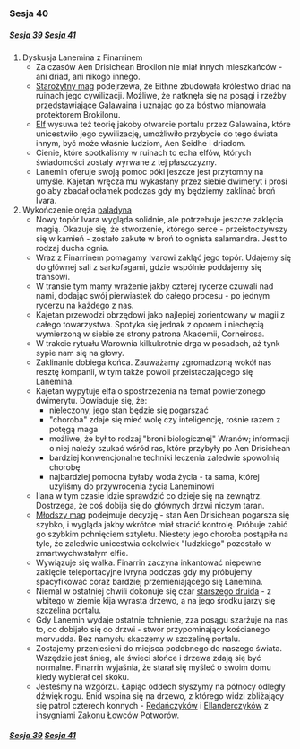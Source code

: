 ### Sesja 40
##### [Sesja 39](#sesja-039) [Sesja 41](#sesja-041)
1. Dyskusja Lanemina z Finarrinem
    - Za czasów Aen Drisichean Brokilon nie miał innych mieszkańców - ani driad, ani nikogo innego.
    - [Starożytny mag](Lanemin) podejrzewa, że Eithne zbudowała królestwo driad na ruinach jego cywilizacji. Możliwe, że natknęła się na posągi i rzeźby przedstawiające Galawaina i uznając go za bóstwo mianowała protektorem Brokilonu.
    - [Elf](Lanemin) wysuwa też teorię jakoby otwarcie portalu przez Galawaina, które unicestwiło jego cywilizację, umożliwiło przybycie do tego świata innym, być może właśnie ludziom, Aen Seidhe i driadom.
    - Cienie, które spotkaliśmy w ruinach to echa elfów, których świadomości zostały wyrwane z tej płaszczyzny.
    - Lanemin oferuje swoją pomoc póki jeszcze jest przytomny na umyśle. Kajetan wręcza mu wykasłany przez siebie dwimeryt i prosi go aby zbadał odłamek podczas gdy my będziemy zaklinać broń Ivara.
2. Wykończenie oręża [paladyna](Ivar)
    - Nowy topór Ivara wygląda solidnie, ale potrzebuje jeszcze zaklęcia magią. Okazuje się, że stworzenie, którego serce - przeistoczywszy się w kamień - zostało zakute w broń to ognista salamandra. Jest to rodzaj ducha ognia.
    - Wraz z Finarrinem pomagamy Ivarowi zakląć jego topór. Udajemy się do głównej sali z sarkofagami, gdzie wspólnie poddajemy się transowi. 
    - W transie tym mamy wrażenie jakby czterej rycerze czuwali nad nami, dodając swój pierwiastek do całego procesu - po jednym rycerzu na każdego z nas.
    - Kajetan przewodzi obrzędowi jako najlepiej zorientowany w magii z całego towarzystwa. Spotyka się jednak z oporem i niechęcią wymierzoną w siebie ze strony patrona Akademii, Corneirosa.
    - W trakcie rytuału Warownia kilkukrotnie drga w posadach, aż tynk sypie nam się na głowy.
    - Zaklinanie dobiega końca. Zauważamy zgromadzoną wokół nas resztę kompanii, w tym także powoli przeistaczającego się Lanemina.
    - Kajetan wypytuje elfa o spostrzeżenia na temat powierzonego dwimerytu. Dowiaduje się, że:
        - nieleczony, jego stan będzie się pogarszać
        - "choroba" zdaje się mieć wolę czy inteligencję, rośnie razem z potęgą maga
        - możliwe, że był to rodzaj "broni biologicznej" Wranów; informacji o niej należy szukać wśród ras, które przybyły po Aen Drisichean
        - bardziej konwencjonalne techniki leczenia zaledwie spowolnią chorobę
        - najbardziej pomocna byłaby woda życia - ta sama, której użyliśmy do przywrócenia życia Laneminowi
    - Ilana w tym czasie idzie sprawdzić co dzieje się na zewnątrz. Dostrzega, że coś dobija się do głównych drzwi niczym taran.
    - [Młodszy mag](Kajetan) podejmuje decyzję - stan Aen Drisichean pogarsza się szybko, i wygląda jakby wkrótce miał stracić kontrolę. Próbuje zabić go szybkim pchnięciem sztyletu. Niestety jego choroba postąpiła na tyle, że zaledwie unicestwia cokolwiek "ludzkiego" pozostało w zmartwychwstałym elfie.
    - Wywiązuje się walka. Finarrin zaczyna inkantować niepewne zaklęcie teleportacyjne Ivryna podczas gdy my próbujemy spacyfikować coraz bardziej przemieniającego się Lanemina.
    - Niemal w ostatniej chwili dokonuje się czar [starszego druida](Finarrin) - z wbitego w ziemię kija wyrasta drzewo, a na jego środku jarzy się szczelina portalu. 
    - Gdy Lanemin wydaje ostatnie tchnienie, zza posągu szarżuje na nas to, co dobijało się do drzwi - stwór przypominający kościanego morvudda. Bez namysłu skaczemy w szczelinę portalu.
    - Zostajemy przeniesieni do miejsca podobnego do naszego świata. Wszędzie jest śnieg, ale świeci słońce i drzewa zdają się być normalne. Finarrin wyjaśnia, że starał się myśleć o swoim domu kiedy wybierał cel skoku.
    - Jesteśmy na wzgórzu. Łapiąc oddech słyszymy na północy odległy dźwięk rogu. Enid wspina się na drzewo, z którego widzi zbliżający się patrol czterech konnych - [Redańczyków](Redania) i [Ellanderczyków](Ellander) z insygniami Zakonu Łowców Potworów.

##### [Sesja 39](#sesja-039) [Sesja 41](#sesja-041)